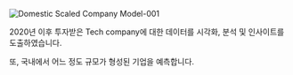 
![Domestic Scaled Company Model-001](https://user-images.githubusercontent.com/89770691/157382533-48a47d4b-7ac3-4b10-bdcb-60ad608c9174.png)


2020년 이후 투자받은 Tech company에 대한 데이터를 시각화, 분석 및 인사이트를 도출하였습니다.

또, 국내에서 어느 정도 규모가 형성된 기업을 예측합니다.

